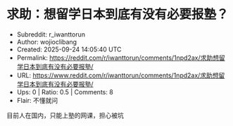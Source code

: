 # 求助：想留学日本到底有没有必要报塾？

- Subreddit: r_iwanttorun
- Author: wojioclibang
- Created: 2025-09-24 14:05:40 UTC
- Permalink: https://reddit.com/r/iwanttorun/comments/1npd2ax/求助想留学日本到底有没有必要报塾/
- URL: https://www.reddit.com/r/iwanttorun/comments/1npd2ax/求助想留学日本到底有没有必要报塾/
- Ups: 0 | Ratio: 0.5 | Comments: 8
- Flair: 不懂就问


目前人在国内，只能上塾的网课，担心被坑

